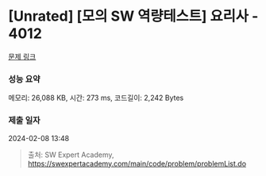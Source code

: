 # [Unrated] [모의 SW 역량테스트] 요리사 - 4012 

[문제 링크](https://swexpertacademy.com/main/code/problem/problemDetail.do?contestProbId=AWIeUtVakTMDFAVH) 

### 성능 요약

메모리: 26,088 KB, 시간: 273 ms, 코드길이: 2,242 Bytes

### 제출 일자

2024-02-08 13:48



> 출처: SW Expert Academy, https://swexpertacademy.com/main/code/problem/problemList.do